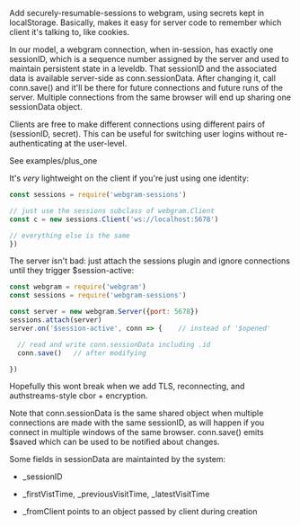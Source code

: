 
Add securely-resumable-sessions to webgram, using secrets kept in
localStorage.  Basically, makes it easy for server code to remember
which client it's talking to, like cookies.

In our model, a webgram connection, when in-session, has exactly one
sessionID, which is a sequence number assigned by the server and used
to maintain persistent state in a leveldb.  That sessionID and the
associated data is available server-side as conn.sessionData. After
changing it, call conn.save() and it'll be there for future
connections and future runs of the server.  Multiple connections from
the same browser will end up sharing one sessionData object.

Clients are free to make different connections using different pairs
of (sessionID, secret).  This can be useful for switching user logins
without re-authenticating at the user-level.

See examples/plus_one

It's _very_ lightweight on the client if you're just using one identity:

```js
const sessions = require('webgram-sessions')

// just use the sessions subclass of webgram.Client
const c = new sessions.Client('ws://localhost:5678')

// everything else is the same
})
```

The server isn't bad: just attach the sessions plugin and ignore
connections until they trigger $session-active:

```js
const webgram = require('webgram')
const sessions = require('webgram-sessions')

const server = new webgram.Server({port: 5678})
sessions.attach(server)
server.on('$session-active', conn => {    // instead of '$opened'

  // read and write conn.sessionData including .id
  conn.save()   // after modifying

})

```

Hopefully this wont break when we add TLS, reconnecting, and
authstreams-style cbor + encryption.

Note that conn.sessionData is the same shared object when multiple
connections are made with the same sessionID, as will happen if you
connect in multiple windows of the same browser.  conn.save() emits
$saved which can be used to be notified about changes.

Some fields in sessionData are maintainted by the system:

* _sessionID

* _firstVistTime, _previousVisitTime, _latestVisitTime

* _fromClient points to an object passed by client during creation

